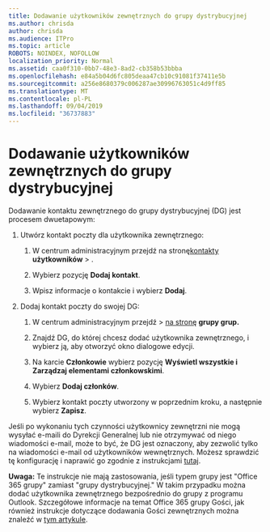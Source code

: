 ```yaml
---
title: Dodawanie użytkowników zewnętrznych do grupy dystrybucyjnej
ms.author: chrisda
author: chrisda
ms.audience: ITPro
ms.topic: article
ROBOTS: NOINDEX, NOFOLLOW
localization_priority: Normal
ms.assetid: caa0f310-0bb7-48e3-8ad2-cb358b53bbba
ms.openlocfilehash: e84a5b04d6fc805deaa47cb10c91081f37411e5b
ms.sourcegitcommit: a256e8680379c006287ae30996763051c4d9ff85
ms.translationtype: MT
ms.contentlocale: pl-PL
ms.lasthandoff: 09/04/2019
ms.locfileid: "36737883"
---
```

# <a name="add-external-users-to-a-distribution-group"></a>Dodawanie użytkowników zewnętrznych do grupy dystrybucyjnej

Dodawanie kontaktu zewnętrznego do grupy dystrybucyjnej (DG) jest procesem dwuetapowym:
  
1. Utwórz kontakt poczty dla użytkownika zewnętrznego:
    
    1. W centrum administracyjnym przejdź na stronę[kontakty](https://admin.microsoft.com/adminportal/home#/Contact) **użytkowników** > . 
    
    2. Wybierz pozycję **Dodaj kontakt**.
    
    3. Wpisz informacje o kontakcie i wybierz **Dodaj**.
    
2. Dodaj kontakt poczty do swojej DG:
    
    1. W centrum administracyjnym przejdź > [na stronę](https://admin.microsoft.com/adminportal/home#/groups) **grupy grup.** 
    
    2. Znajdź DG, do której chcesz dodać użytkownika zewnętrznego, i wybierz ją, aby otworzyć okno dialogowe edycji.
    
    3. Na karcie **Członkowie** wybierz pozycję **Wyświetl wszystkie i Zarządzaj elementami członkowskimi**. 
    
    4. Wybierz **Dodaj członków**.
    
    5. Wybierz kontakt poczty utworzony w poprzednim kroku, a następnie wybierz **Zapisz**.
    
Jeśli po wykonaniu tych czynności użytkownicy zewnętrzni nie mogą wysyłać e-maili do Dyrekcji Generalnej lub nie otrzymywać od niego wiadomości e-mail, może to być, że DG jest oznaczony, aby zezwolić tylko na wiadomości e-mail od użytkowników wewnętrznych. Możesz sprawdzić tę konfigurację i naprawić go zgodnie z instrukcjami [tutaj](https://docs.microsoft.com/exchange/mail-flow-best-practices/non-delivery-reports-in-exchange-online/fix-error-code-5-7-133-in-exchange-online).
  
 **Uwaga:** Te instrukcje nie mają zastosowania, jeśli typem grupy jest "Office 365 grupy" zamiast "grupy dystrybucyjnej." W takim przypadku można dodać użytkownika zewnętrznego bezpośrednio do grupy z programu Outlook. Szczegółowe informacje na temat Office 365 grupy Gości, jak również instrukcje dotyczące dodawania Gości zewnętrznych można znaleźć w [tym artykule](https://support.office.com/article/Guest-access-in-Office-365-Groups-bfc7a840-868f-4fd6-a390-f347bf51aff6.aspx).
  